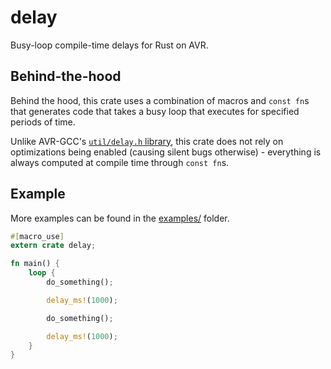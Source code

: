 # delay

Busy-loop compile-time delays for Rust on AVR.

## Behind-the-hood

Behind the hood, this crate uses a combination of macros and `const fn`s
that generates code that takes a busy loop that executes for specified periods of time.

Unlike AVR-GCC's [`util/delay.h` library](http://www.nongnu.org/avr-libc/user-manual/group__util__delay.html#details), this crate does not rely on optimizations being enabled (causing silent bugs otherwise) - everything is always computed at compile time through `const fn`s.

## Example

More examples can be found in the [examples/](examples/) folder.

```rust
#[macro_use]
extern crate delay;

fn main() {
    loop {
        do_something();

        delay_ms!(1000);

        do_something();

        delay_ms!(1000);
    }
}
```
